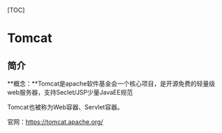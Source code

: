 [TOC]

# Tomcat

## 简介

**概念：**Tomcat是apache软件基金会一个核心项目，是开源免费的轻量级web服务器，支持Seclet/JSP少量JavaEE规范

Tomcat也被称为Web容器、Servlet容器。

官网：https://tomcat.apache.org/

